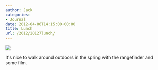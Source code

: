 ```yaml
---
author: Jack
categories:
- Journal
date: 2012-04-06T14:15:00+00:00
title: Lunch
url: /2012/20127lunch/
---
```


![][1] 

It's nice to walk around outdoors in the spring with the rangefinder and some film.

 [1]: /wp-content/uploads/2012/07/lunch.jpeg